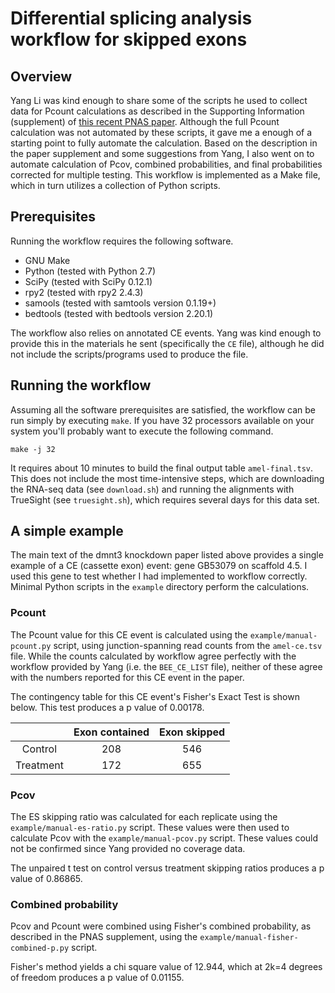 # Differential splicing analysis workflow for skipped exons

<!--

Daniel Standage <daniel.standage@gmail.com>
Based on scripts by Yang Li <yangli8@illinois.edu>
      and supplementary info at http://dx.doi.org/10.1073/pnas.1310735110
25 Sept 2014

-->

## Overview

Yang Li was kind enough to share some of the scripts he used to collect data for
Pcount calculations as described in the Supporting Information (supplement) of
[this recent PNAS paper](http://dx.doi.org/10.1073/pnas.1310735110). Although
the full Pcount calculation was not automated by these scripts, it gave me a
enough of a starting point to fully automate the calculation. Based on the
description in the paper supplement and some suggestions from Yang, I also went
on to automate calculation of Pcov, combined probabilities, and final
probabilities corrected for multiple testing. This workflow is implemented as a
Make file, which in turn utilizes a collection of Python scripts.

## Prerequisites

Running the workflow requires the following software.

- GNU Make
- Python (tested with Python 2.7)
- SciPy (tested with SciPy 0.12.1)
- rpy2 (tested with rpy2 2.4.3)
- samools (tested with samtools version 0.1.19+)
- bedtools (tested with bedtools version 2.20.1)

The workflow also relies on annotated CE events. Yang was kind enough to provide
this in the materials he sent (specifically the ``CE`` file), although he did
not include the scripts/programs used to produce the file.

## Running the workflow

Assuming all the software prerequisites are satisfied, the workflow can be run
simply by executing ``make``. If you have 32 processors available on your system
you'll probably want to execute the following command.

    make -j 32

It requires about 10 minutes to build the final output table ``amel-final.tsv``.
This does not include the most time-intensive steps, which are downloading the
RNA-seq data (see ``download.sh``) and running the alignments with TrueSight
(see ``truesight.sh``), which requires several days for this data set.

## A simple example
The main text of the dmnt3 knockdown paper listed above provides a single
example of a CE (cassette exon) event: gene GB53079 on scaffold 4.5. I used this
gene to test whether I had implemented to workflow correctly. Minimal Python
scripts in the ``example`` directory perform the calculations.

### Pcount
  The Pcount value for this CE event is calculated using the
  ``example/manual-pcount.py`` script, using junction-spanning read counts from
  the ``amel-ce.tsv`` file. While the counts calculated by workflow agree
  perfectly with the workflow provided by Yang (i.e. the ``BEE_CE_LIST`` file),
  neither of these agree with the numbers reported for this CE event in the
  paper.

  The contingency table for this CE event's Fisher's Exact Test is shown below.
  This test produces a p value of 0.00178.

|             |  Exon contained  |  Exon skipped  |
|:-----------:|:----------------:|:--------------:|
|   Control   |       208        |      546       |
|  Treatment  |       172        |      655       |

### Pcov
  The ES skipping ratio was calculated for each replicate using the
  ``example/manual-es-ratio.py`` script. These values were then used to
  calculate Pcov with the ``example/manual-pcov.py`` script. These values could
  not be confirmed since Yang provided no coverage data.

  The unpaired t test on control versus treatment skipping ratios produces a p
  value of 0.86865.

### Combined probability
  Pcov and Pcount were combined using Fisher's combined probability, as
  described in the PNAS supplement, using the
  ``example/manual-fisher-combined-p.py`` script.

  Fisher's method yields a chi square value of 12.944, which at 2k=4 degrees of
  freedom produces a p value of 0.01155.
